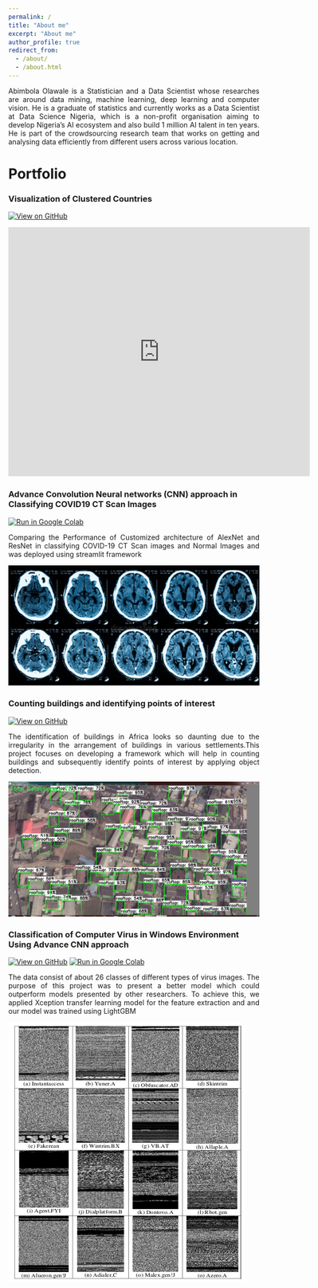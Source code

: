 ```yaml
---
permalink: /
title: "About me"
excerpt: "About me"
author_profile: true
redirect_from: 
  - /about/
  - /about.html
---
```



<div style="text-align: justify">Abimbola Olawale is a Statistician and a Data Scientist whose researches are around data mining, machine learning, deep learning and computer vision. He is a graduate of statistics and currently works as a Data Scientist at Data Science Nigeria, which is a non-profit organisation aiming to develop Nigeria’s AI 
  ecosystem and also build 1 million AI talent in ten years. He is part of the crowdsourcing research team that works on getting and analysing data efficiently from different users across various location.</div>

# Portfolio

### Visualization of Clustered Countries 
[![View on GitHub](https://img.shields.io/badge/GitHub-View_on_GitHub-blue?logo=GitHub)](https://github.com/olawale0254/)

<iframe src="https://abimbola-olawale.shinyapps.io/WQU_CRT_M1/" frameborder="0" width="120%" height="500" allowfullscreen="true" mozallowfullscreen="true" webkitallowfullscreen="true"></iframe>




### Advance Convolution Neural networks (CNN) approach in Classifying COVID19 CT Scan Images
[![Run in Google Colab](https://img.shields.io/badge/Colab-Run_in_Google_Colab-blue?logo=Google&logoColor=FDBA18)](https://colab.research.google.com/)
<div style="text-align: justify">Comparing the Performance of Customized architecture of AlexNet and ResNet in classifying COVID-19 CT Scan images and Normal Images and was deployed using streamlit framework</div>


![](image.jpg)


### Counting buildings and identifying points of interest

[![View on GitHub](https://img.shields.io/badge/GitHub-View_on_GitHub-blue?logo=GitHub)](https://github.com/olawale0254/Rooftop-Object-Couting-/blob/main/Copy%20of%20Rooftop_Object_Detection_Nigeria.ipynb)

<div style="text-align: justify">The identification of buildings in Africa looks so daunting due to the irregularity in the arrangement of buildings in various settlements.This project focuses on developing a framework which will help in counting buildings and subsequently identify points of interest by applying object detection.</div>


![](roof.png)


### Classification of Computer Virus in Windows Environment Using Advance CNN approach
[![View on GitHub](https://img.shields.io/badge/GitHub-View_on_GitHub-blue?logo=GitHub)](https://github.com/olawale0254/Roof) [![Run in Google Colab](https://img.shields.io/badge/Colab-Run_in_Google_Colab-blue?logo=Google&logoColor=FDBA18)](https://colab.research.google.com/)
<div style="text-align: justify">The data consist of about 26 classes of different types of virus images. The purpose of this project was to present a better model which could
outperform models presented by other researchers. To achieve this, we applied Xception transfer learning model for the feature extraction and and our model was trained using LightGBM</div>

![](Virus.png)





